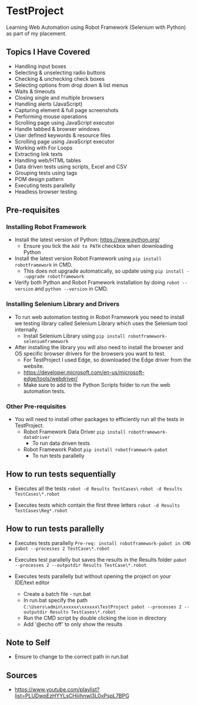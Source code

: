 # TestProject
Learning Web Automation using Robot Framework (Selenium with Python) as part of my placement.

## Topics I Have Covered 
- Handling input boxes
- Selecting & unselecting radio buttons
- Checking & unchecking check boxes
- Selecting options from drop down & list menus
- Waits & timeouts
- Closing single and multiple browsers
- Handling alerts (JavaScript)
- Capturing element & full page screenshots
- Performing mouse operations
- Scrolling page using JavaScript executor
- Handle tabbed & browser windows
- User defined keywords & resource files
- Scrolling page using JavaScript executor
- Working with For Loops
- Extracting link texts
- Handling web/HTML tables
- Data driven tests using scripts, Excel and CSV
- Grouping tests using tags
- POM design pattern 
- Executing tests parallelly 
- Headless browser testing

## Pre-requisites
### Installing Robot Framework 
- Install the latest version of Python: https://www.python.org/
    - Ensure you tick the `Add to PATH` checkbox when downloading Python
- Install the latest version Robot Framework using ``` pip install robotframework ``` in CMD.
    - This does not upgrade automatically, so update using ``` pip install --upgrade robotframework ```
- Verify both Python and Robot Framework installation by doing ``` robot --version ``` and ``` python --version ``` in CMD. 

### Installing Selenium Library and Drivers
- To run web automation testing in Robot Framework you need to install we testing library called Selenium Library which uses the Selenium tool internally. 
    - Install Selenium Library using ``` pip install robotframework-seleniumframework ```
- After installing the library you will also need to install the browser and OS specific browser drivers for the browsers you want to test. 
    - For TestProject I used Edge, so downloaded the Edge driver from the website. 
    - https://developer.microsoft.com/en-us/microsoft-edge/tools/webdriver/
    - Make sure to add to the Python Scripts folder to run the web automation tests. 

### Other Pre-requisites  
- You will need to install other packages to efficiently run all the tests in TestProject. 
    - Robot Framework Data Driver ``` pip install robotframework-datadriver ```
        - To run data driven tests
    - Robot Framework Pabot ``` pip install robotframework-pabot ```
        - To run tests parallelly

## How to run tests sequentially
- Executes all the tests
``` robot -d Results TestCases\ ```
``` robot -d Results TestCases\*.robot ```

- Executes tests which contain the first three letters 
``` robot -d Results TestCases\Reg*.robot ```

## How to run tests parallelly
- Executes tests parallelly 
``` Pre-req: install robotframework-pabot in CMD ```
``` pabot --processes 2 TestCase\*.robot ```

- Executes test parallelly but saves the results in the Results folder
``` pabot --processes 2 --outputdir Results TestCase\*.robot ```

- Executes tests parallelly but without opening the project on your IDE/text editor
    - Create a batch file - run.bat
    - In run.bat specify the path 
 ``` C:\Users\admin\xxxxxx\xxxxxx\TestProject pabot --processes 2 --outputdir Results TestCases\*.robot ```
    - Run the CMD script by double clicking the icon in directory
    - Add '@echo off' to only show the results 

 ## Note to Self
 - Ensure to change to the correct path in run.bat

## Sources
- https://www.youtube.com/playlist?list=PLUDwpEzHYYLsCHiiihnwl3L0xPspL7BPG
